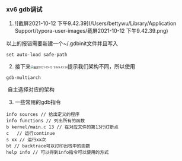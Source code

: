 ### xv6 gdb调试

1. ![截屏2021-10-12 下午9.42.39](/Users/bettywu/Library/Application Support/typora-user-images/截屏2021-10-12 下午9.42.39.png)

以上的报错需要新建一个~/.gdbinit文件并且写入 

```
set auto-load safe-path
```

2. 接下来<img src="/Users/bettywu/Library/Application Support/typora-user-images/截屏2021-10-12 下午9.43.54.png" alt="截屏2021-10-12 下午9.43.54" style="zoom:50%;" />提示我们架构不同，所以使用

```
gdb-multiarch
```

​	自主选择对应的架构

3. 一些常用的gdb指令

```
info sources // 给出定义的程序
info functions // 列出所有的函数
b kernel/main.c 13 // 在对应文件的第13行打断点
c	// 运行continue
s xx // 运行xx次
bt // backtrace可以打印出栈中的函数
help info // 可以得到info指令可以使用的方式
```

